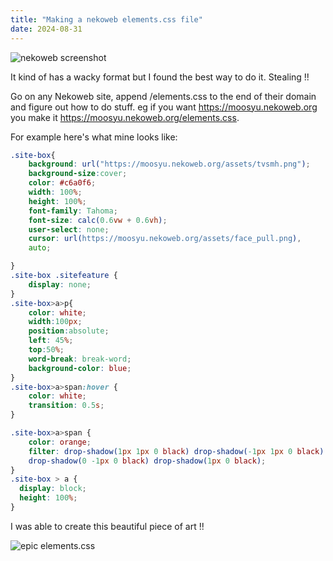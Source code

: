 ```yaml
---
title: "Making a nekoweb elements.css file"
date: 2024-08-31
---
```


![nekoweb screenshot](https://I.imgur.com/6Nu9YGf.png)

It kind of has a wacky format but I found the best way to do it. Stealing !!

Go on any Nekoweb site, append /elements.css to the end of their domain and figure out how to do stuff. eg if you want https://moosyu.nekoweb.org you make it https://moosyu.nekoweb.org/elements.css.

For example here's what mine looks like:

```css
.site-box{
    background: url("https://moosyu.nekoweb.org/assets/tvsmh.png");
    background-size:cover;
    color: #c6a0f6;
    width: 100%;
    height: 100%;
    font-family: Tahoma;
    font-size: calc(0.6vw + 0.6vh);
    user-select: none;
    cursor: url(https://moosyu.nekoweb.org/assets/face_pull.png),
    auto;

}
.site-box .sitefeature {
    display: none;
}
.site-box>a>p{
    color: white;
    width:100px;
    position:absolute;
    left: 45%;
    top:50%;
    word-break: break-word;
    background-color: blue;
}
.site-box>a>span:hover {
    color: white;
    transition: 0.5s;
}

.site-box>a>span {
    color: orange;
    filter: drop-shadow(1px 1px 0 black) drop-shadow(-1px 1px 0 black)
    drop-shadow(0 -1px 0 black) drop-shadow(1px 0 black);
}
.site-box > a {
  display: block;
  height: 100%;
}
```

I was able to create this beautiful piece of art !!

![epic elements.css](https://i.imgur.com/byTmRmZ.png)